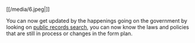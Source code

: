 [[/media/6.jpeg|]]

You can now get updated by the happenings going on the government by
looking on [public records search](http://publicrecordssearch.me/), you
can now know the laws and policies that are still in process or changes
in the form plan.
